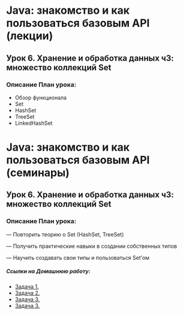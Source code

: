# Java: знакомство и как пользоваться базовым API (лекции)

## Урок 6. Хранение и обработка данных ч3: множество коллекций Set

### Описание План урока:

- Обзор функционала
- Set
- HashSet
- TreeSet
- LinkedHashSet



# Java: знакомство и как пользоваться базовым API (семинары)

## Урок 6. Хранение и обработка данных ч3: множество коллекций Set

### Описание План урока:

— Повторить теорию о Set (HashSet, TreeSet)

— Получить практические навыки в создании собственных типов

— Научить создавать свои типы и пользоваться Set’ом




##### Ссылки на Домашнюю работу:
- [Задача 1.](https://github.com/stanislavfor/Java_API/blob/main/src/main/java/lesson_6/homework/Hw_1.java)
- [Задача 2.](https://github.com/stanislavfor/Java_API/blob/main/src/main/java/lesson_6/homework/Hw_2.java)
- [Задача 3.](https://github.com/stanislavfor/Java_API/blob/main/src/main/java/lesson_6/homework/Hw_3.java)
- [Задача 3.](https://github.com/stanislavfor/Java_API/blob/main/src/main/java/lesson_6/homework/Hw_4.java)


